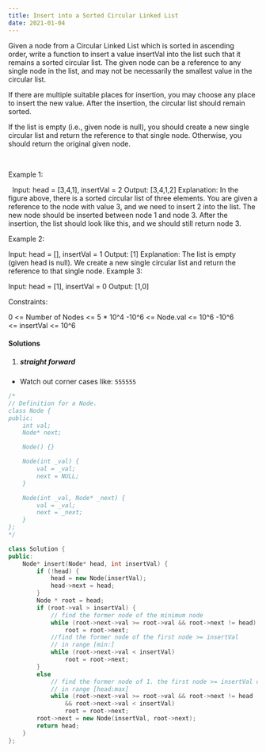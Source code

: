 ```yaml
---
title: Insert into a Sorted Circular Linked List
date: 2021-01-04
---
```

Given a node from a Circular Linked List which is sorted in ascending order, write a function to insert a value insertVal into the list such that it remains a sorted circular list. The given node can be a reference to any single node in the list, and may not be necessarily the smallest value in the circular list.

If there are multiple suitable places for insertion, you may choose any place to insert the new value. After the insertion, the circular list should remain sorted.

If the list is empty (i.e., given node is null), you should create a new single circular list and return the reference to that single node. Otherwise, you should return the original given node.

 

Example 1:


 
Input: head = [3,4,1], insertVal = 2
Output: [3,4,1,2]
Explanation: In the figure above, there is a sorted circular list of three elements. You are given a reference to the node with value 3, and we need to insert 2 into the list. The new node should be inserted between node 1 and node 3. After the insertion, the list should look like this, and we should still return node 3.



Example 2:

Input: head = [], insertVal = 1
Output: [1]
Explanation: The list is empty (given head is null). We create a new single circular list and return the reference to that single node.
Example 3:

Input: head = [1], insertVal = 0
Output: [1,0]
 

Constraints:

0 <= Number of Nodes <= 5 * 10^4
-10^6 <= Node.val <= 10^6
-10^6 <= insertVal <= 10^6

#### Solutions

1. ##### straight forward

- Watch out corner cases like: `555555`

```cpp
/*
// Definition for a Node.
class Node {
public:
    int val;
    Node* next;

    Node() {}

    Node(int _val) {
        val = _val;
        next = NULL;
    }

    Node(int _val, Node* _next) {
        val = _val;
        next = _next;
    }
};
*/

class Solution {
public:
    Node* insert(Node* head, int insertVal) {
        if (!head) {
            head = new Node(insertVal);
            head->next = head;
        }
        Node * root = head;
        if (root->val > insertVal) {
            // find the former node of the minimum node
            while (root->next->val >= root->val && root->next != head)
                root = root->next;
            //find the former node of the first node >= insertVal
            // in range [min:]
            while (root->next->val < insertVal)
                root = root->next;
        }
        else
            // find the former node of 1. the first node >= insertVal or 2. the minimum node
            // in range [head:max]
            while (root->next->val >= root->val && root->next != head
                && root->next->val < insertVal)
                root = root->next;
        root->next = new Node(insertVal, root->next);
        return head;
    }
};
```